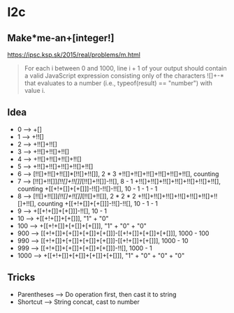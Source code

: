 # l2c


## Make*me-an+[integer!]
https://ipsc.ksp.sk/2015/real/problems/m.html

> For each i between 0 and 1000, line i + 1 of your output should contain a valid JavaScript expression consisting only of the characters ![]+-* that evaluates to a number (i.e., typeof(result) == "number") with value i.

## Idea

- 0 --> +[]
- 1 --> +!![]
- 2 --> +!![]+!![]
- 3 --> +!![]+!![]+!![]
- 4 --> +!![]+!![]+!![]+!![]
- 5 --> +!![]+!![]+!![]+!![]+!![]
- 6 --> [!![]+!![]+!![]]*[!![]+!![]], 2 * 3
        +!![]+!![]+!![]+!![]+!![]+!![], counting
- 7 --> [!![]+!![]]*[!![]+!![]]*[!![]+!![]]-!![], 8 - 1
        +!![]+!![]+!![]+!![]+!![]+!![]+!![], counting
        +[[+!+[]]+[+[]]]-!![]-!![]-!![], 10 - 1 - 1 - 1
- 8 --> [!![]+!![]]*[!![]+!![]]*[!![]+!![]], 2 * 2 * 2
        +!![]+!![]+!![]+!![]+!![]+!![]+!![]+!![], counting
        +[[+!+[]]+[+[]]]-!![]-!![], 10 - 1 - 1
- 9 --> +[[+!+[]]+[+[]]]-!![], 10 - 1
- 10 --> +[[+!+[]]+[+[]]], "1" + "0"
- 100 --> +[[+!+[]]+[+[]]+[+[]]], "1" + "0" + "0"
- 900 --> [[+!+[]]+[+[]]+[+[]]+[+[]]]-[[+!+[]]+[+[]]+[+[]]], 1000 - 100
- 990 --> [[+!+[]]+[+[]]+[+[]]+[+[]]]-[[+!+[]]+[+[]]], 1000 - 10
- 999 --> [[+!+[]]+[+[]]+[+[]]+[+[]]]-!![], 1000 - 1
- 1000 --> +[[+!+[]]+[+[]]+[+[]]+[+[]]], "1" + "0" + "0" + "0"

## Tricks
- Parentheses --> Do operation first, then cast it to string
- Shortcut --> String concat, cast to number
